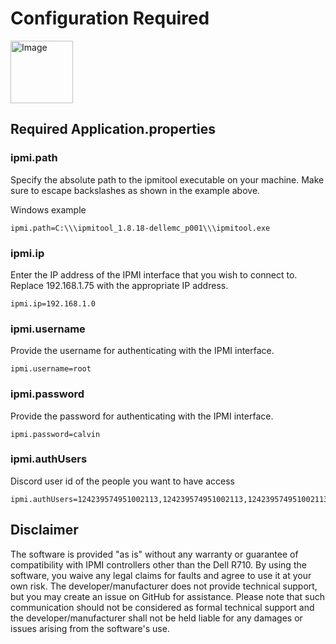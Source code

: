    

# Configuration Required

<img src="https://avatars.githubusercontent.com/u/138989349" alt="Image" height="100" />

## Required Application.properties

### ipmi.path
Specify the absolute path to the ipmitool executable on your machine. Make sure to escape backslashes as shown in the example above.


Windows example
```properties
ipmi.path=C:\\\ipmitool_1.8.18-dellemc_p001\\\ipmitool.exe
```

### ipmi.ip
Enter the IP address of the IPMI interface that you wish to connect to. Replace 192.168.1.75 with the appropriate IP address.

```properties
ipmi.ip=192.168.1.0
```

### ipmi.username
Provide the username for authenticating with the IPMI interface.

```properties
ipmi.username=root
```

### ipmi.password
Provide the password for authenticating with the IPMI interface.

```properties
ipmi.password=calvin
```


### ipmi.authUsers
Discord user id of the people you want to have access

```properties
ipmi.authUsers=124239574951002113,124239574951002113,124239574951002113,124239574951002113
```

## Disclaimer
The software is provided "as is" without any warranty or guarantee of compatibility with IPMI controllers other than the Dell R710. By using the software, you waive any legal claims for faults and agree to use it at your own risk. The developer/manufacturer does not provide technical support, but you may create an issue on GitHub for assistance. Please note that such communication should not be considered as formal technical support and the developer/manufacturer shall not be held liable for any damages or issues arising from the software's use.
